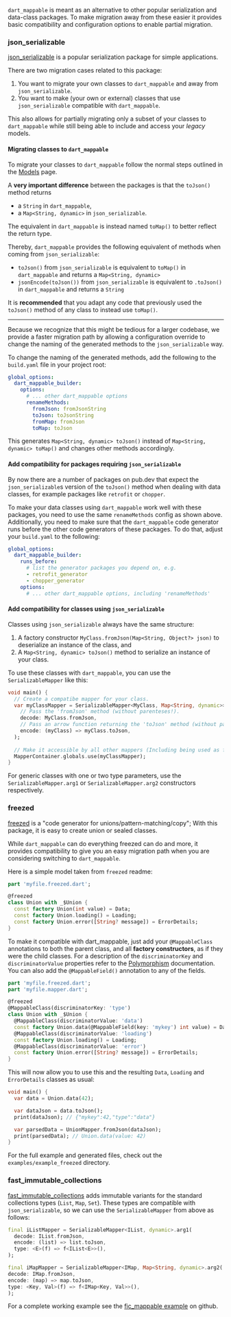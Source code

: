 `dart_mappable` is meant as an alternative to other popular serialization and data-class packages. To make migration
away from these easier it provides basic compatibility and configuration options to enable partial migration.

### json_serializable

[json_serializable](https://pub.dev/packages/json_serializable) is a popular serialization package
for simple applications. 

There are two migration cases related to this package:

1. You want to migrate your own classes to `dart_mappable` and away from `json_serializable`.
2. You want to make (your own or external) classes that use `json_serializable` compatible with `dart_mappable`.

This also allows for partially migrating only a subset of your classes to `dart_mappable` while still being able to
include and access your *legacy* models.

#### Migrating classes to `dart_mappable`

To migrate your classes to `dart_mappable` follow the normal steps outlined in the [Models](../topics/Models-topic.html) page.

A **very important difference** between the packages is that the `toJson()` method returns
- a `String` in `dart_mappable`,
- a `Map<String, dynamic>` in `json_serializable`.

The equivalent in `dart_mappable` is instead named `toMap()` to better reflect the return type.

Thereby, `dart_mappable` provides the following equivalent of methods when coming from `json_serializable`:

- `toJson()` from `json_serializable` is equivalent to `toMap()` in `dart_mappable` and returns a `Map<String, dynamic>`
- `jsonEncode(toJson())` from `json_serializable` is equivalent to `.toJson()` in `dart_mappable` and returns a `String`

It is **recommended** that you adapt any code that previously used the `toJson()` method of any class to instead use `toMap()`.

--- 

Because we recognize that this might be tedious for a larger codebase, we provide a faster migration path by allowing
a configuration override to change the naming of the generated methods to the `json_serializable` way.

To change the naming of the generated methods, add the following to the `build.yaml` file in your project root:

```yaml
global_options:
  dart_mappable_builder:
    options:
      # ... other dart_mappable options
      renameMethods:
        fromJson: fromJsonString
        toJson: toJsonString
        fromMap: fromJson
        toMap: toJson
```

This generates `Map<String, dynamic> toJson()` instead of `Map<String, dynamic> toMap()` and changes other methods accordingly.

#### Add compatibility for packages requiring `json_serializable`

By now there are a number of packages on pub.dev that expect the `json_serializable`s version of the `toJson()` method
when dealing with data classes, for example packages like `retrofit` or `chopper`.

To make your data classes using `dart_mappable` work well with these packages, you need to use the same 
`renameMethods` config as shown above. Additionally, you need to make sure that the `dart_mappable` code generator runs
before the other code generators of these packages. To do that, adjust your `build.yaml` to the following:

```yaml
global_options:
  dart_mappable_builder:
    runs_before:
      # list the generator packages you depend on, e.g.
      - retrofit_generator
      - chopper_generator
    options:
      # ... other dart_mappable options, including 'renameMethods'
```

#### Add compatibility for classes using `json_serializable`

Classes using `json_serializable` always have the same structure:

1. A factory constructor `MyClass.fromJson(Map<String, Object?> json)` to deserialize an instance of the class, and
2. A `Map<String, dynamic> toJson()` method to serialize an instance of your class.

To use these classes with `dart_mappable`, you can use the `SerializableMapper` like this:

```dart
void main() {
  // Create a compatibe mapper for your class.
  var myClassMapper = SerializableMapper<MyClass, Map<String, dynamic>>(
    // Pass the 'fromJson' method (without parenteses!).
    decode: MyClass.fromJson,
    // Pass an arrow function returning the 'toJson' method (without parenteses!).
    encode: (myClass) => myClass.toJson,
  );
  
  // Make it accessible by all other mappers (Including being used as fields on other classes).
  MapperContainer.globals.use(myClassMapper);
}
```

For generic classes with one or two type parameters, use the `SerializableMapper.arg1` or
`SerializableMapper.arg2` constructors respectively.

### freezed

[freezed](https://pub.dev/packages/freezed) is a "code generator for unions/pattern-matching/copy";
With this package, it is easy to create union or sealed classes.

While `dart_mappable` can do everything freezed can do and more, it provides compatibility to give you an easy migration
path when you are considering switching to `dart_mappable`.

Here is a simple model taken from `freezed` readme:

```dart
part 'myfile.freezed.dart';

@freezed
class Union with _$Union {
  const factory Union(int value) = Data;
  const factory Union.loading() = Loading;
  const factory Union.error([String? message]) = ErrorDetails;
}
```

To make it compatible with dart_mappable, just add your `@MappableClass` annotations to both the parent class, and all **factory constructors**, as if they were the child classes.
For a description of the `discriminatorKey` and `discriminatorValue` properties refer to the [Polymorphism](https://pub.dev/documentation/dart_mappable/latest/topics/Polymorphism-topic.html) documentation.
You can also add the `@MappableField()` annotation to any of the fields.

```dart
part 'myfile.freezed.dart';
part 'myfile.mapper.dart';

@freezed
@MappableClass(discriminatorKey: 'type')
class Union with _$Union {
  @MappableClass(discriminatorValue: 'data')
  const factory Union.data(@MappableField(key: 'mykey') int value) = Data;
  @MappableClass(discriminatorValue: 'loading')
  const factory Union.loading() = Loading;
  @MappableClass(discriminatorValue: 'error')
  const factory Union.error([String? message]) = ErrorDetails;
}
```

This will now allow you to use this and the resulting `Data`, `Loading` and `ErrorDetails` classes as usual:

```dart
void main() {
  var data = Union.data(42);

  var dataJson = data.toJson();
  print(dataJson); // {"mykey":42,"type":"data"}

  var parsedData = UnionMapper.fromJson(dataJson);
  print(parsedData); // Union.data(value: 42)
}
```

For the full example and generated files, check out the `examples/example_freezed` directory.

### fast_immutable_collections

[fast_immutable_collections](https://pub.dev/packages/fast_immutable_collections) adds immutable
variants for the standard collections types (`List`, `Map`, `Set`). These types are compatible with
`json_serializable`, so we can use the `SerializableMapper` from above as follows:

```dart
final iListMapper = SerializableMapper<IList, dynamic>.arg1(
  decode: IList.fromJson,
  encode: (list) => list.toJson,
  type: <E>(f) => f<IList<E>>(),
);

final iMapMapper = SerializableMapper<IMap, Map<String, dynamic>.arg2(
decode: IMap.fromJson,
encode: (map) => map.toJson,
type: <Key, Val>(f) => f<IMap<Key, Val>>(),
);
```

For a complete working example see the [fic_mappable example](https://github.com/schultek/dart_mappable/tree/main/examples/fic_mappable) on github.
